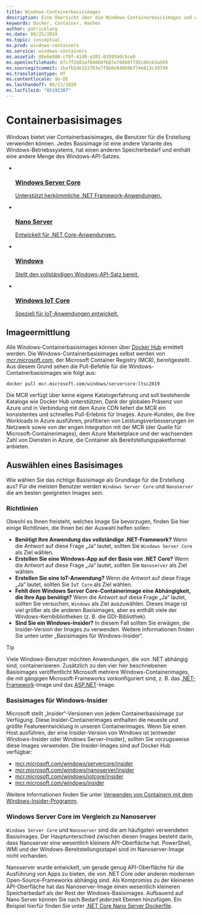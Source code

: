 ```yaml
---
title: Windows-Containerbasisimages
description: Eine Übersicht über die Windows-Containerbasisimages und wann sie zu verwenden sind.
keywords: Docker, Container, Hashes
author: patricklang
ms.date: 09/25/2019
ms.topic: conceptual
ms.prod: windows-containers
ms.service: windows-containers
ms.assetid: 88e6e080-cf8f-41d8-a301-035959dc5ce0
ms.openlocfilehash: 6fc7f2b01af84004fb87e708b0f792c06cb3a569
ms.sourcegitcommit: 1bafb5de322763e7f8b0e840b96774e813c39749
ms.translationtype: HT
ms.contentlocale: de-DE
ms.lasthandoff: 06/22/2020
ms.locfileid: "85192307"
---
```

# <a name="container-base-images"></a>Containerbasisimages

Windows bietet vier Containerbasisimages, die Benutzer für die Erstellung verwenden können. Jedes Basisimage ist eine andere Variante des Windows-Betriebssystems, hat einen anderen Speicherbedarf und enthält eine andere Menge des Windows-API-Satzes.

<ul class="columns is-multiline has-margin-left-none has-margin-bottom-none has-padding-top-medium">
    <li class="column is-one-quarter has-padding-top-small-mobile has-padding-bottom-small">
        <a class="is-undecorated is-full-height is-block"
            href="https://hub.docker.com/_/microsoft-windows-servercore" data-linktype="external">
            <article class="card has-outline-hover is-relative is-full-height has-padding-none">
                    <div class="cardImageOuter bgdAccent1 has-padding-top-large has-padding-bottom-large has-padding-left-large has-padding-right-large">
                        <div class="cardImage centered has-padding-top-large has-padding-bottom-large has-padding-left-large has-padding-right-large">
                            <img src="media/Microsoft_logo.svg" alt="" data-linktype="relative-path">
                        </div>
                    </div>
                <div class="card-content has-text-overflow-ellipsis has-padding-top-small">
                    <div class="has-padding-bottom-none">
                        <h3 class="is-size-4 has-margin-top-none has-margin-bottom-none has-text-primary">Windows Server Core</h3>
                    </div>
                    <div class="is-size-7 has-margin-top-small has-line-height-reset">
                        <p>Unterstützt herkömmliche .NET Framework-Anwendungen.</p>
                    </div>
                </div>
            </article>
        </a>
    </li>
    <li class="column is-one-quarter has-padding-top-small-mobile has-padding-bottom-small">
        <a class="is-undecorated is-full-height is-block"
            href="https://hub.docker.com/_/microsoft-windows-nanoserver" data-linktype="external">
            <article class="card has-outline-hover is-relative is-full-height has-padding-none">
                    <div class="cardImageOuter bgdAccent1 has-padding-top-large has-padding-bottom-large has-padding-left-large has-padding-right-large">
                        <div class="cardImage centered has-padding-top-large has-padding-bottom-large has-padding-left-large has-padding-right-large">
                            <img src="media/Microsoft_logo.svg" alt="" data-linktype="relative-path">
                        </div>
                    </div>
                <div class="card-content has-text-overflow-ellipsis has-padding-top-small">
                    <div class="has-padding-bottom-none">
                        <h3 class="is-size-4 has-margin-top-none has-margin-bottom-none has-text-primary">Nano Server</h3>
                    </div>
                    <div class="is-size-7 has-margin-top-small has-line-height-reset">
                        <p>Entwickelt für .NET Core-Anwendungen.</p>
                    </div>
                </div>
            </article>
        </a>
    </li>
    <li class="column is-one-quarter has-padding-top-small-mobile has-padding-bottom-small">
        <a class="is-undecorated is-full-height is-block"
            href="https://hub.docker.com/_/microsoft-windows" data-linktype="external">
            <article class="card has-outline-hover is-relative is-full-height has-padding-none">
                    <div class="cardImageOuter bgdAccent1 has-padding-top-large has-padding-bottom-large has-padding-left-large has-padding-right-large">
                        <div class="cardImage centered has-padding-top-large has-padding-bottom-large has-padding-left-large has-padding-right-large">
                            <img src="media/Microsoft_logo.svg" alt="" data-linktype="relative-path">
                        </div>
                    </div>
                <div class="card-content has-text-overflow-ellipsis has-padding-top-small">
                    <div class="has-padding-bottom-none">
                        <h3 class="is-size-4 has-margin-top-none has-margin-bottom-none has-text-primary">Windows</h3>
                    </div>
                    <div class="is-size-7 has-margin-top-small has-line-height-reset">
                        <p>Stellt den vollständigen Windows-API-Satz bereit.</p>
                    </div>
                </div>
            </article>
        </a>
    </li>
    <li class="column is-one-quarter has-padding-top-small-mobile has-padding-bottom-small">
        <a class="is-undecorated is-full-height is-block"
            href="https://hub.docker.com/_/microsoft-windows-iotcore" data-linktype="external">
            <article class="card has-outline-hover is-relative is-full-height has-padding-none">
                    <div class="cardImageOuter bgdAccent1 has-padding-top-large has-padding-bottom-large has-padding-left-large has-padding-right-large">
                        <div class="cardImage centered has-padding-top-large has-padding-bottom-large has-padding-left-large has-padding-right-large">
                            <img src="media/Microsoft_logo.svg" alt="" data-linktype="relative-path">
                        </div>
                    </div>
                <div class="card-content has-text-overflow-ellipsis has-padding-top-small">
                    <div class="has-padding-bottom-none">
                        <h3 class="is-size-4 has-margin-top-none has-margin-bottom-none has-text-primary">Windows IoT Core</h3>
                    </div>
                    <div class="is-size-7 has-margin-top-small has-line-height-reset">
                        <p>Speziell für IoT-Anwendungen entwickelt.</p>
                    </div>
                </div>
            </article>
        </a>
    </li>
</ul>

## <a name="image-discovery"></a>Imageermittlung

Alle Windows-Containerbasisimages können über [Docker Hub](https://hub.docker.com/_/microsoft-windows-base-os-images) ermittelt werden. Die Windows-Containerbasisimages selbst werden von [mcr.microsoft.com](https://azure.microsoft.com/services/container-registry/), der Microsoft Container Registry (MCR), bereitgestellt. Aus diesem Grund sehen die Pull-Befehle für die Windows-Containerbasisimages wie folgt aus:

```code
docker pull mcr.microsoft.com/windows/servercore:ltsc2019
```

Die MCR verfügt über keine eigene Katalogerfahrung und soll bestehende Kataloge wie Docker Hub unterstützen. Dank der globalen Präsenz von Azure und in Verbindung mit dem Azure CDN liefert die MCR ein konsistentes und schnelles Pull-Erlebnis für Images. Azure-Kunden, die ihre Workloads in Azure ausführen, profitieren von Leistungsverbesserungen im Netzwerk sowie von der engen Integration mit der MCR (der Quelle für Microsoft-Containerimages), dem Azure Marketplace und der wachsenden Zahl von Diensten in Azure, die Container als Bereitstellungspaketformat anbieten.

## <a name="choosing-a-base-image"></a>Auswählen eines Basisimages

Wie wählen Sie das richtige Basisimage als Grundlage für die Erstellung aus? Für die meisten Benutzer werden `Windows Server Core` und `Nanoserver` die am besten geeigneten Images sein.

### <a name="guidelines"></a>Richtlinien

 Obwohl es Ihnen freisteht, welches Image Sie bevorzugen, finden Sie hier einige Richtlinien, die Ihnen bei der Auswahl helfen sollen:

- **Benötigt Ihre Anwendung das vollständige .NET-Framework?** Wenn die Antwort auf diese Frage „Ja“ lautet, sollten Sie `Windows Server Core` als Ziel wählen.
- **Erstellen Sie eine Windows-App auf der Basis von .NET Core?** Wenn die Antwort auf diese Frage „Ja“ lautet, sollten Sie `Nanoserver` als Ziel wählen.
- **Erstellen Sie eine IoT-Anwendung?** Wenn die Antwort auf diese Frage „Ja“ lautet, sollten Sie `IoT Core` als Ziel wählen.
- **Fehlt dem Windows Server Core-Containerimage eine Abhängigkeit, die Ihre App benötigt?** Wenn die Antwort auf diese Frage „Ja“ lautet, sollten Sie versuchen, `Windows` als Ziel auszuwählen. Dieses Image ist viel größer als die anderen Basisimages, aber es enthält viele der Windows-Kernbibliotheken (z. B. die GDI-Bibliothek).
- **Sind Sie ein Windows-Insider?** In diesem Fall sollten Sie erwägen, die Insider-Version der Images zu verwenden. Weitere Informationen finden Sie unten unter „Basisimages für Windows-Insider“.

> [!TIP]
> Viele Windows-Benutzer möchten Anwendungen, die von .NET abhängig sind, containerisieren. Zusätzlich zu den vier hier beschriebenen Basisimages veröffentlicht Microsoft mehrere Windows-Containerimages, die mit gängigen Microsoft-Frameworks vorkonfiguriert sind, z. B. das [.NET-Framework](https://hub.docker.com/_/microsoft-dotnet-framework)-Image und das [ASP.NET](https://hub.docker.com/_/microsoft-dotnet-framework-aspnet/)-Image.

### <a name="base-images-for-windows-insiders"></a>Basisimages für Windows-Insider

Microsoft stellt „Insider“-Versionen von jedem Containerbasisimage zur Verfügung. Diese Insider-Containerimages enthalten die neueste und größte Featureentwicklung in unseren Containerimages. Wenn Sie einen Host ausführen, der eine Insider-Version von Windows ist (entweder Windows-Insider oder Windows Server-Insider), sollten Sie vorzugsweise diese Images verwenden. Die Insider-Images sind auf Docker Hub verfügbar:

- [mcr.microsoft.com/windows/servercore/insider](https://hub.docker.com/_/microsoft-windows-servercore-insider)
- [mcr.microsoft.com/windows/nanoserver/insider](https://hub.docker.com/_/microsoft-windows-nanoserver-insider)
- [mcr.microsoft.com/windows/iotcore/insider](https://hub.docker.com/_/microsoft-windows-iotcore-insider)
- [mcr.microsoft.com/windows/insider](https://hub.docker.com/_/microsoft-windows-insider)

Weitere Informationen finden Sie unter [Verwenden von Containern mit dem Windows-Insider-Programm](../deploy-containers/insider-overview.md).

### <a name="windows-server-core-vs-nanoserver"></a>Windows Server Core im Vergleich zu Nanoserver

`Windows Server Core` und `Nanoserver` sind die am häufigsten verwendeten Basisimages. Der Hauptunterschied zwischen diesen Images besteht darin, dass Nanoserver eine wesentlich kleinere API-Oberfläche hat. PowerShell, WMI und der Windows-Bereitstellungsstapel sind im Nanoserver-Image nicht vorhanden.

Nanoserver wurde entwickelt, um gerade genug API-Oberfläche für die Ausführung von Apps zu bieten, die von .NET Core oder anderen modernen Open-Source-Frameworks abhängig sind. Als Kompromiss zu der kleineren API-Oberfläche hat das Nanoserver-Image einen wesentlich kleineren Speicherbedarf als der Rest der Windows-Basisimages. Aufbauend auf Nano Server können Sie nach Bedarf jederzeit Ebenen hinzufügen. Ein Beispiel hierfür finden Sie unter [.NET Core Nano Server Dockerfile](https://github.com/dotnet/dotnet-docker/blob/master/2.1/sdk/nanoserver-1909/amd64/Dockerfile).

